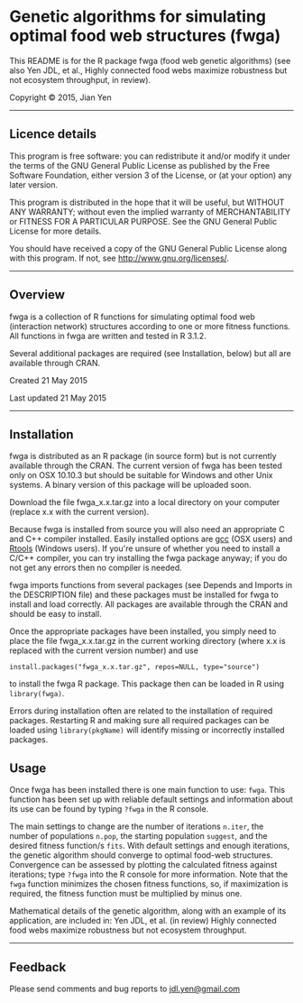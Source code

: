 # Genetic algorithms for simulating optimal food web structures (fwga)

This README is for the R package fwga (food web genetic algorithms) (see also
Yen JDL, et al., Highly connected food webs maximize robustness but not ecosystem throughput, in review).

Copyright &copy; 2015, Jian Yen

*****

## Licence details
This program is free software: you can redistribute it and/or modify
it under the terms of the GNU General Public License as published by
the Free Software Foundation, either version 3 of the License, or
(at your option) any later version.

This program is distributed in the hope that it will be useful,
but WITHOUT ANY WARRANTY; without even the implied warranty of
MERCHANTABILITY or FITNESS FOR A PARTICULAR PURPOSE.  See the
GNU General Public License for more details.

You should have received a copy of the GNU General Public License
along with this program.  If not, see <http://www.gnu.org/licenses/>.

*****

## Overview
fwga is a collection of R functions for simulating optimal food web (interaction network) structures according to one or more fitness functions. All functions in fwga are written and tested in R 3.1.2.

Several additional packages are required (see Installation, below) but all are available through CRAN.

Created 21 May 2015

Last updated 21 May 2015

*****

## Installation
fwga is distributed as an R package (in source form) but is not currently available through the CRAN. The current version of fwga has been tested only on OSX 10.10.3 but should be suitable for Windows and other Unix systems. A binary version of this package will be uploaded soon.

Download the file fwga_x.x.tar.gz into a local directory on your computer (replace x.x with the current version).

Because fwga is installed from source you will also need an appropriate C and C++ compiler installed. Easily installed options are [gcc](https://github.com/kennethreitz/osx-gcc-installer/) (OSX users) and [Rtools](https://github.com/stan-dev/rstan/wiki/Install-Rtools-for-Windows) (Windows users). If you're unsure of whether you need to install a C/C++ compiler, you can try installing the fwga package anyway; if you do not get any errors then no compiler is needed.

fwga imports functions from several packages (see Depends and Imports in the DESCRIPTION file) and these packages must be installed for fwga to install and load correctly. All packages are available through the CRAN and should be easy to install.

Once the appropriate packages have been installed, you simply need to place the file fwga_x.x.tar.gz in the current working directory (where x.x is replaced with the current version number) and use
```
install.packages("fwga_x.x.tar.gz", repos=NULL, type="source")
```
to install the fwga R package. This package then can be loaded in R using `library(fwga)`.

Errors during installation often are related to the installation of required packages. Restarting R and making sure all required packages can be loaded using `library(pkgName)` will identify missing or incorrectly installed packages.

## Usage
Once fwga has been installed there is one main function to use: `fwga`. This function has been set up with reliable default settings and information about its use can be found by typing `?fwga` in the R console.

The main settings to change are the number of iterations `n.iter`, the number of populations `n.pop`, the starting population `suggest`, and the desired fitness function/s `fits`. With default settings and enough iterations, the genetic algorithm should converge to optimal food-web structures. Convergence can be assessed by plotting the calculated fitness against iterations; type `?fwga` into the R console for more information. Note that the `fwga` function minimizes the chosen fitness functions, so, if maximization is required, the fitness function must be multiplied by minus one. 

Mathematical details of the genetic algorithm, along with an example of its application, are included in:
Yen JDL, et al. (in review) Highly connected food webs maximize robustness but not ecosystem throughput.


*****

## Feedback
Please send comments and bug reports to
<jdl.yen@gmail.com>
